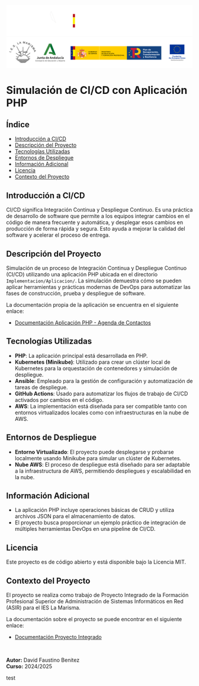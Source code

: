 ![](/img/_bannerD.png#gh-dark-mode-only)
![](/img/_bannerL.png#gh-light-mode-only)

# Simulación de CI/CD con Aplicación PHP

## Índice
- [Introducción a CI/CD](#introducción-a-cicd)
- [Descripción del Proyecto](#descripción-del-proyecto)
- [Tecnologías Utilizadas](#tecnologías-utilizadas)
- [Entornos de Despliegue](#entornos-de-despliegue)
- [Información Adicional](#información-adicional)
- [Licencia](#licencia)
- [Contexto del Proyecto](#contexto-del-proyecto)

## Introducción a CI/CD
CI/CD significa Integración Continua y Despliegue Continuo. Es una práctica de desarrollo de software que permite a los equipos integrar cambios en el código de manera frecuente y automática, y desplegar esos cambios en producción de forma rápida y segura. Esto ayuda a mejorar la calidad del software y acelerar el proceso de entrega.

## Descripción del Proyecto
Simulación de un proceso de Integración Continua y Despliegue Continuo (CI/CD) utilizando una aplicación PHP ubicada en el directorio `Implementacion/Aplicacion/`. La simulación demuestra cómo se pueden aplicar herramientas y prácticas modernas de DevOps para automatizar las fases de construcción, prueba y despliegue de software.

La documentación propia de la aplicación se encuentra en el siguiente enlace:

- [Documentación Aplicación PHP - Agenda de Contactos](./Implementacion/README.md)

## Tecnologías Utilizadas
- **PHP**: La aplicación principal está desarrollada en PHP.
- **Kubernetes (Minikube)**: Utilizado para crear un clúster local de Kubernetes para la orquestación de contenedores y simulación de despliegue.
- **Ansible**: Empleado para la gestión de configuración y automatización de tareas de despliegue.
- **GitHub Actions**: Usado para automatizar los flujos de trabajo de CI/CD activados por cambios en el código.
- **AWS**: La implementación está diseñada para ser compatible tanto con entornos virtualizados locales como con infraestructuras en la nube de AWS.

## Entornos de Despliegue
- **Entorno Virtualizado**: El proyecto puede desplegarse y probarse localmente usando Minikube para simular un clúster de Kubernetes.
- **Nube AWS**: El proceso de despliegue está diseñado para ser adaptable a la infraestructura de AWS, permitiendo despliegues y escalabilidad en la nube.

## Información Adicional
- La aplicación PHP incluye operaciones básicas de CRUD y utiliza archivos JSON para el almacenamiento de datos.
- El proyecto busca proporcionar un ejemplo práctico de integración de múltiples herramientas DevOps en una pipeline de CI/CD.

## Licencia
Este proyecto es de código abierto y está disponible bajo la Licencia MIT.

## Contexto del Proyecto
El proyecto se realiza como trabajo de Proyecto Integrado de la Formación Profesional Superior de Administración de Sistemas Informáticos en Red (ASIR) para el IES La Marisma.

La documentación sobre el proyecto se puede encontrar en el siguiente enlace:

- [Documentación Proyecto Integrado](https://github.com/Dfauben/Proyecto-Integrado-ASIR)

<br>

**Autor:** David Faustino Benitez  
**Curso:** 2024/2025

test
